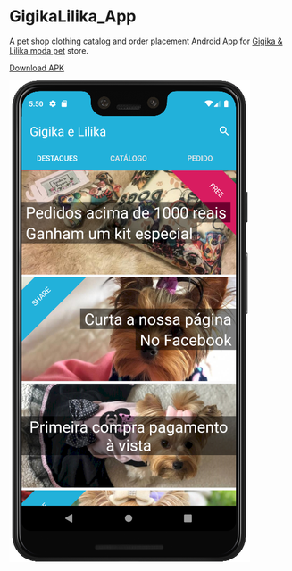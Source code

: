 # GigikaLilika_App

A pet shop clothing catalog and order placement Android App for [Gigika & Lilika moda pet](https://www.facebook.com/gigikalilikamodapet) store.

[Download APK](https://github.com/evandrosouza89/GigikaLilika_App/blob/master/app/release/Gigika%20Lilika%20v1.0.0.apk)

![Screenshot](screenshots/screenshot_1.png)
